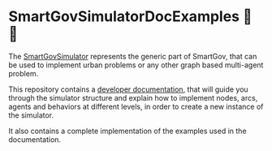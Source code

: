 # SmartGovSimulatorDocExamples :rainbow: :sheep:


The [SmartGovSimulator](https://github.com/smartgov-liris/SmartGovSimulator) represents the generic part of SmartGov, that can be used to implement urban problems or any other graph based multi-agent problem.

This repository contains a [developer documentation](documentation/README.md), that will guide you through the simulator structure and explain how to implement nodes, arcs, agents and behaviors at different levels, in order to create a new instance of the simulator.

It also contains a complete implementation of the examples used in the documentation.
